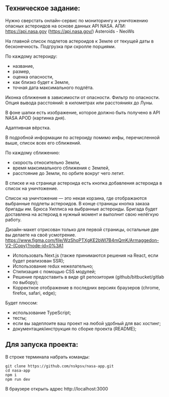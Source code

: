 ## Техническое задание:

Нужно сверстать онлайн-сервис по мониторингу и уничтожению опасных астероидов на основе данных API NASA.
АПИ: https://api.nasa.gov (https://api.nasa.gov/) Asteroids - NeoWs

На главной список подлетов астероидов к Земле от текущей даты в бесконечность. Подгрузка при скролле порциями. 

По каждому астероиду: 
- название,
- размер,
- оценка опасности,
- как близко будет к Земле,
- точная дата максимального подлёта.

Иконка сближения в зависимости от опасности.
Фильтр по опасности.
Опция вывода расстояний: в километрах или расстояниях до Луны.

В фоне шапки есть изображение, которое должно быть получено в API NASA APOD (картинка дня).

Адаптивная вёрстка.

В подробной информации по астероиду помимо инфы, перечисленной выше, список всех его сближений. 

По каждому сближению:
- скорость относительно Земли,
- время максимального сближения с Землей,
- расстояние до Земли, по орбите вокруг чего летит.

В списке и на странице астероида есть кнопка добавления астероида в список на уничтожение.

Список на уничтожение — это некая корзина, где отображаются выбранные подлеты астероидов.
В конце страницы кнопка заказа бригады им. Брюса Уиллиса на выбранные астероиды.
Бригада будет доставлена на астероид в нужный момент и выполнит свою нелёгкую работу.

Дизайн-макет отрисован только для первой страницы, остальные две вы делаете на своё усмотрение.
https://www.figma.com/file/WzShoPTXgKE2bWl7B4mQmK/Armaggedon-V2-(Copy)?node-id=0%3A1

- Использовать Next.js (также принимаются решения на React, если будет реализован SSR);
- Использование redux нежелательно;
- Стилизация с помощью CSS модулей;
- Решение предоставить в виде git репозитория (github/bitbucket/gitlab по выбору);
- Корректное отображение в последних версиях браузеров (chrome, firefox, safari, edge);

Будет плюсом:

- использование TypeScript;
- тесты;
- если вы задеплоите ваш проект на любой удобный для вас хостинг;
- документация/инструкция по сборке проекта (README);

## Для запуска проекта:
В строке терминала набрать команды:
```
git clone https://github.com/nskpsv/nasa-app.git
cd nasa-app
npm i
npm run dev
```
В браузере открыть адрес http://localhost:3000
